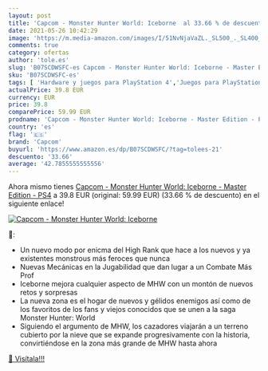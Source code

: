 ```yaml
---
layout: post
title: 'Capcom - Monster Hunter World: Iceborne  al 33.66 % de descuento'
date: 2021-05-26 10:42:29
image: 'https://m.media-amazon.com/images/I/51NvNjaVaZL._SL500_._SL400_.jpg'
comments: true
category: ofertas
author: 'tole.es'
slug: 'B07SCDWSFC-es Capcom - Monster Hunter World: Iceborne - Master Edition -...'
sku: 'B07SCDWSFC-es'
tags: [ 'Hardware y juegos para PlayStation 4','Juegos para PlayStation 4','Videojuegos','capcom','ps4', ]
actualPrice: 39.8 EUR
currency: EUR
price: 39.8
comparePrice: 59.99 EUR
prodname: 'Capcom - Monster Hunter World: Iceborne - Master Edition - PS4'
country: 'es'
flag: '🇪🇸'
brand: 'Capcom'
buyurl: 'https://www.amazon.es/dp/B07SCDWSFC/?tag=tolees-21'
descuento: '33.66'
average: '42.7855555555556'
---
```


Ahora mismo tienes [Capcom - Monster Hunter World: Iceborne - Master Edition - PS4](https://www.amazon.es/dp/B07SCDWSFC/?tag=tolees-21) a 39.8 EUR (original: 59.99 EUR) (33.66 %  de descuento) en el siguiente enlace!

[![Capcom - Monster Hunter World: Iceborne ](https://m.media-amazon.com/images/I/51NvNjaVaZL._SL500_._SL400_.jpg)](https://www.amazon.es/dp/B07SCDWSFC/?tag=tolees-21)

🔎:

- Un nuevo modo por enicma del High Rank que hace a los nuevos y ya existentes monstrous más feroces que nunca
- Nuevas Mecánicas en la Jugabilidad que dan lugar a un Combate Más Prof
- Iceborne mejora cualquier aspecto de MHW con un montón de nuevos retos y sorpresas
- La nueva zona es el hogar de nuevos y gélidos enemigos así como de los favoritos de los fans y viejos conocidos que se unen a la saga Monster Hunter: World
- Siguiendo el argumento de MHW, los cazadores viajarán a un terreno cubierto por la nieve que se expande progresivamente con la historia, convirtiéndose en la zona más grande de MHW hasta ahora

[🛒 Visítala!!!](https://www.amazon.es/dp/B07SCDWSFC/?tag=tolees-21)
